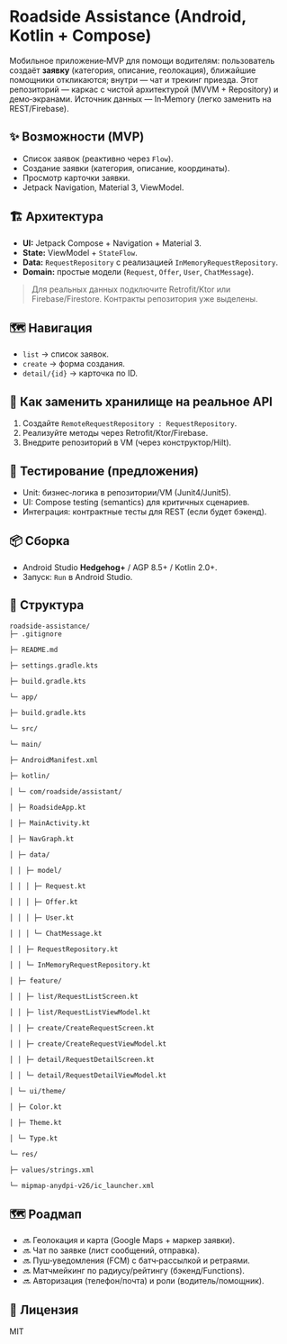 
# Roadside Assistance (Android, Kotlin + Compose)


Мобильное приложение‑MVP для помощи водителям: пользователь создаёт **заявку** (категория, описание, геолокация), ближайшие помощники откликаются; внутри — чат и трекинг приезда. Этот репозиторий — каркас с чистой архитектурой (MVVM + Repository) и демо‑экранами. Источник данных — In‑Memory (легко заменить на REST/Firebase).


## ✨ Возможности (MVP)
- Список заявок (реактивно через `Flow`).
- Создание заявки (категория, описание, координаты).
- Просмотр карточки заявки.
- Jetpack Navigation, Material 3, ViewModel.


## 🏗 Архитектура
- **UI:** Jetpack Compose + Navigation + Material 3.
- **State:** ViewModel + `StateFlow`.
- **Data:** `RequestRepository` с реализацией `InMemoryRequestRepository`.
- **Domain:** простые модели (`Request`, `Offer`, `User`, `ChatMessage`).


> Для реальных данных подключите Retrofit/Ktor или Firebase/Firestore. Контракты репозитория уже выделены.


## 🗺️ Навигация
- `list` → список заявок.
- `create` → форма создания.
- `detail/{id}` → карточка по ID.


## 🔌 Как заменить хранилище на реальное API
1. Создайте `RemoteRequestRepository : RequestRepository`.
2. Реализуйте методы через Retrofit/Ktor/Firebase.
3. Внедрите репозиторий в VM (через конструктор/Hilt).


## 🧪 Тестирование (предложения)
- Unit: бизнес‑логика в репозитории/VM (Junit4/Junit5).
- UI: Compose testing (semantics) для критичных сценариев.
- Интеграция: контрактные тесты для REST (если будет бэкенд).


## 📦 Сборка
- Android Studio **Hedgehog+** / AGP 8.5+ / Kotlin 2.0+.
- Запуск: `Run` в Android Studio.


## 📁 Структура
```
roadside-assistance/
├─ .gitignore

├─ README.md

├─ settings.gradle.kts

├─ build.gradle.kts

└─ app/

├─ build.gradle.kts

└─ src/

└─ main/

├─ AndroidManifest.xml

├─ kotlin/

│ └─ com/roadside/assistant/

│ ├─ RoadsideApp.kt

│ ├─ MainActivity.kt

│ ├─ NavGraph.kt

│ ├─ data/

│ │ ├─ model/

│ │ │ ├─ Request.kt

│ │ │ ├─ Offer.kt

│ │ │ ├─ User.kt

│ │ │ └─ ChatMessage.kt

│ │ ├─ RequestRepository.kt

│ │ └─ InMemoryRequestRepository.kt

│ ├─ feature/

│ │ ├─ list/RequestListScreen.kt

│ │ ├─ list/RequestListViewModel.kt

│ │ ├─ create/CreateRequestScreen.kt

│ │ ├─ create/CreateRequestViewModel.kt

│ │ ├─ detail/RequestDetailScreen.kt

│ │ └─ detail/RequestDetailViewModel.kt

│ └─ ui/theme/

│ ├─ Color.kt

│ ├─ Theme.kt

│ └─ Type.kt

└─ res/

├─ values/strings.xml

└─ mipmap-anydpi-v26/ic_launcher.xml
```

## 🗺️ Роадмап
- 🔜 Геолокация и карта (Google Maps + маркер заявки).
- 🔜 Чат по заявке (лист сообщений, отправка).
- 🔜 Пуш‑уведомления (FCM) с батч‑рассылкой и ретраями.
- 🔜 Матчмейкинг по радиусу/рейтингу (бэкенд/Functions).
- 🔜 Авторизация (телефон/почта) и роли (водитель/помощник).


## 📄 Лицензия
MIT
